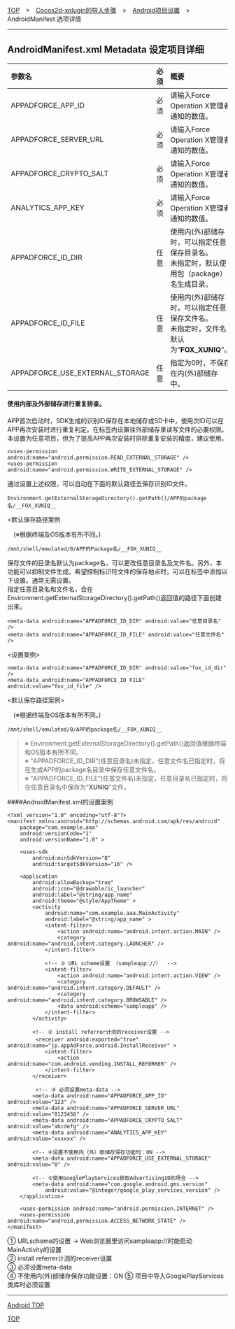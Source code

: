 [TOP](../../../../README.md)　>　[Cocos2d-xplugin的导入步骤](../../README.md)　>　[Android项目设置](../README.md)　>　AndroidManifest 选项详情

---

## AndroidManifest.xml Metadata 设定项目详细

|参数名|必须|概要|
|:------|:------|:------|
|APPADFORCE_APP_ID|必须|请输入Force Operation X管理者通知的数值。|
|APPADFORCE_SERVER_URL|必须|请输入Force Operation X管理者通知的数值。|
|APPADFORCE_CRYPTO_SALT|必须|请输入Force Operation X管理者通知的数值。|
|ANALYTICS_APP_KEY|必须|请输入Force Operation X管理者通知的数值。|
|APPADFORCE_ID_DIR|任意|使用内(外)部储存时，可以指定任意保存目录名。<br>未指定时，默认使用包（package）名生成目录。|
|APPADFORCE_ID_FILE|任意|使用内(外)部储存时，可以指定任意保存文件名。<br>未指定时，文件名默认为”__FOX_XUNIQ__”。|
|APPADFORCE_USE_EXTERNAL_STORAGE|任意|指定为0时，不保存在内(外)部储存中。|

#### 使用内部及外部储存进行重复排查。
APP首次启动时，SDK生成的识别ID保存在本地储存或SD卡中，使用次ID可以在APP再次安装时进行重复判定。在<manifest>标签内设置往外部储存里读写文件的必要权限。本设置为任意项目，但为了提高APP再次安装时排除重复安装的精度，建议使用。

	<uses-permission android:name="android.permission.READ_EXTERNAL_STORAGE" />	<uses-permission android:name="android.permission.WRITE_EXTERNAL_STORAGE" />通过设置上述权限，可以自动在下面的默认路径去保存识别ID文件。
	Environment.getExternalStorageDirectory().getPath()/APP的package名/__FOX_XUNIQ__
<默认保存路径案例
　(※根据终端及OS版本有所不同。)

	/mnt/shell/emulated/0/APP的Package名/__FOX_XUNIQ__

保存文件的目录名默认为package名，可以更改任意目录名及文件名。另外，本功能可以抑制文件生成。希望控制标识符文件的保存地点时，可以在<application>标签中添加以下设置。通常无需设置。<br>
指定任意目录名和文件名，会在Environment.getExternalStorageDirectory().getPath()返回值的路径下面创建出来。

	<meta-data android:name="APPADFORCE_ID_DIR" android:value="任意目录名" />
	<meta-data android:name="APPADFORCE_ID_FILE" android:value="任意文件名" />

<设置案例>

	<meta-data android:name="APPADFORCE_ID_DIR" android:value="fox_id_dir" />
	<meta-data android:name="APPADFORCE_ID_FILE" android:value="fox_id_file" />

<默认保存路径案例>

　(※根据终端及OS版本有所不同。)

	/mnt/shell/emulated/0/APP的package名/__FOX_XUNIQ__

> ※ Environment.getExternalStorageDirectory().getPath()返回值根据终端和OS版本有所不同。<br>
> ※ ”APPADFORCE_ID_DIR”(任意目录名)未指定，任意文件名已指定时，将在生成APP的package名目录中保存任意文件名。<br>
> ※ ”APPADFORCE_ID_FILE”(任意文件名)未指定，任意目录名已指定时，将在任意目录名中保存为”__XUNIQ__”文件。

####AndroidManifest.xml的设置案例

	<?xml version="1.0" encoding="utf-8"?>	<manifest xmlns:android="http://schemas.android.com/apk/res/android"    	package="com.example.aaa"		android:versionCode="1"		android:versionName="1.0" >	    <uses-sdk    	    android:minSdkVersion="8"        	android:targetSdkVersion="16" />	    <application    	    android:allowBackup="true"        	android:icon="@drawable/ic_launcher"	        android:label="@string/app_name"    	    android:theme="@style/AppTheme" >        	<activity            	android:name="com.example.aaa.MainActivity"            	android:label="@string/app_name" >            	<intent-filter>                	<action android:name="android.intent.action.MAIN" />                	<category android:name="android.intent.category.LAUNCHER" />            	</intent-filter>            	<!-- ① URL scheme设置 （sampleapp://）  -->	            <intent-filter>    	            <action android:name="android.intent.action.VIEW" />        	        <category android:name="android.intent.category.DEFAULT" />            	    <category android:name="android.intent.category.BROWSABLE" />                	<data android:scheme="sampleapp" />	            </intent-filter>    	    </activity>         	<!-- ② install referrer计测的receiver设置 -->	         <receiver android:exported="true"　android:name="jp.appAdForce.android.InstallReceiver" >    	        <intent-filter>        	        <action android:name="com.android.vending.INSTALL_REFERRER" />            	</intent-filter>	        </receiver>    	     <!-- ③ 必须设置meta-data -->        	<meta-data android:name="APPADFORCE_APP_ID" android:value="123" />	        <meta-data android:name="APPADFORCE_SERVER_URL" android:value="0123456" />    	    <meta-data android:name="APPADFORCE_CRYPTO_SALT" android:value="abcdefg" />        	<meta-data android:name="ANALYTICS_APP_KEY" android:value="xxxxxx" />	        <!-- ④设置不使用内（外）部储存保存功能时：ON -->    	    <meta-data android:name="APPADFORCE_USE_EXTERNAL_STORAGE" android:value="0" />
    	    <!-- ⑤使用GooglePlayServices获取AdvertisingID的场合 -->
	        <meta-data android:name="com.google.android.gms.version"
				android:value="@integer/google_play_services_version" />    	</application>    	<uses-permission android:name="android.permission.INTERNET" />    	<uses-permission android:name="android.permission.ACCESS_NETWORK_STATE" />	</manifest>①	URLscheme的设置 → Web浏览器里访问sampleapp://时能启动MainActivity的设置<br>②	install referrer计测的receiver设置<br>
③	必须设置meta-data<br>
④	不使用内(外)部储存保存功能设置：ON
⑤	项目中导入GooglePlayServices类库时必须设置
---[Android TOP](../README.md)[TOP](../../../../README.md)